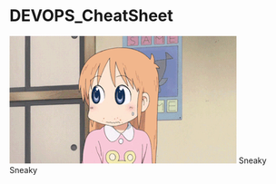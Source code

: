 # DEVOPS_CheatSheet
![Anime Girl being quiet](https://github.com/LRawrerL/DEVOPS_CheatSheet/blob/master/sneaky.gif)
Sneaky Sneaky
